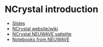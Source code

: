# NCrystal introduction

* [Slides](2021-05-06-tkittelmann-ncrystal-mcstas-school.pdf)
* [NCrystal website/wiki](https://github.com/mctools/ncrystal/wiki)
* [NCrystal NEUWAVE sattelite](https://indico.ess.eu/event/3439/page/774-ncrystal-satellite-workshop)
* [Notebooks from NEUWAVE](https://github.com/mctools/ncrystal-notebooks?tab=readme-ov-file#ncrystal-notebooks)